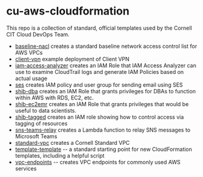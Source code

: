 # cu-aws-cloudformation

This repo is a collection of standard, official templates used by the Cornell CIT Cloud DevOps Team.

- [baseline-nacl](baseline-nacl) creates a standard baseline network access control list for AWS VPCs
- [client-vpn](client-vpn) example deployment of Client VPN
- [iam-access-analyzer](iam-access-analyzer) creates an IAM Role that IAM Access Analyzer can use to examine CloudTrail logs and generate IAM Policies based on actual usage
- [ses](ses) creates IAM policy and user group for sending email using SES
- [shib-dba](shib-dba) creates an IAM Role that grants privileges for DBAs to function within AWS with RDS, EC2, etc.
- [shib-ec2emr](shib-ec2emr) creates an IAM Role that grants privileges that would be useful to data scientists.
- [shib-tagged](shib-tagged) creates an IAM role showing how to control access via tagging of resources
- [sns-teams-relay](sns-teams-relay) creates a Lambda function to relay SNS messages to Microsoft Teams
- [standard-vpc](standard-vpc) creates a Cornell Standard VPC
- [template-template](template-template) -- a standard starting point for new CloudFormation templates, including a helpful script
- [vpc-endpoints](vpc-endpoints) -- creates VPC endpoints for commonly used AWS services
